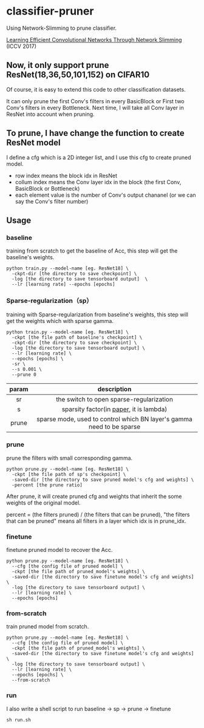 # classifier-pruner
Using Network-Slimming to prune classifier.

[Learning Efficient Convolutional Networks Through Network Slimming](http://openaccess.thecvf.com/content_iccv_2017/html/Liu_Learning_Efficient_Convolutional_ICCV_2017_paper.html) (ICCV 2017)


## Now, it only support prune ResNet(18,36,50,101,152) on CIFAR10
Of course, it is easy to extend this code to other classification datasets.  

It can only prune the first Conv's filters in every BasicBlock or First two Conv's filters in every Bottleneck. Next time, I will take all Conv layer in ResNet into account when pruning.

## To prune, I have change the function to create ResNet model
I define a cfg which is a 2D integer list, and I use this cfg to create pruned model.
  - row index means the block idx in ResNet
  - collum index means the Conv layer idx in the block (the first Conv, BasicBlock or Bottleneck)
  - each element value is the number of Conv's output chananel (or we can say the Conv's filter number)


## Usage
### baseline
training from scratch to get the baseline of Acc, this step will get the baseline's weights.
```shell
python train.py --model-name [eg. ResNet18] \
  -ckpt-dir [the directory to save checkpoint] \
  -log [the directory to save tensorboard output]  \
  --lr [learning rate] --epochs [epochs]
```

### Sparse-regularization（sp）
training with Sparse-regularization from baseline's weights, this step will get the weights which with sparse gamma.
```shell
python train.py --model-name [eg. ResNet18] \
  -ckpt [the file path of baseline's checkpoint] \
  -ckpt-dir [the directory to save checkpoint] \
  -log [the directory to save tensorboard output] \
  --lr [learning rate] \
  --epochs [epochs] \
  -sr \
  --s 0.001 \
  --prune 0
```
| param | description |  
| :---: | :-----:| 
|    sr | the switch to open sparse-regularization |  
|     s | sparsity factor(in [paper](http://openaccess.thecvf.com/content_iccv_2017/html/Liu_Learning_Efficient_Convolutional_ICCV_2017_paper.html), it is lambda) |  
| prune | sparse mode, used to control which BN layer's gamma need to be sparse |  

### prune
prune the filters with small corresponding gamma.
```shell
python prune.py --model-name [eg. ResNet18] \
  -ckpt [the file path of sp's checkpoint] \
  -saved-dir [the directory to save pruned model's cfg and weights] \
  -percent [the prune ratio]
```
After prune, it will create pruned cfg and weights that inherit the some weights of the original model.

percent = (the filters pruned) / (the filters that can be pruned),  "the filters that can be pruned" means all filters in a layer which idx is in prune_idx.

### finetune 
finetune pruned model to recover the Acc.
```shell
python prune.py --model-name [eg. ResNet18] \
  --cfg [the config file of pruned model] \
  -ckpt [the file path of pruned_model's weights] \
  -saved-dir [the directory to save finetune model's cfg and weights] \
  -log [the directory to save tensorboard output] \
  --lr [learning rate] \
  --epochs [epochs]
```

### from-scratch 
train pruned model from scratch.
```shell
python prune.py --model-name [eg. ResNet18] \
  --cfg [the config file of pruned model] \
  -ckpt [the file path of pruned_model's weights] \
  -saved-dir [the directory to save finetune model's cfg and weights]  \
  -log [the directory to save tensorboard output] \
  --lr [learning rate] \
  --epochs [epochs] \
  --from-scratch
```

### run
I also write a shell script to run baseline -> sp -> prune -> finetune
```shell
sh run.sh
```
